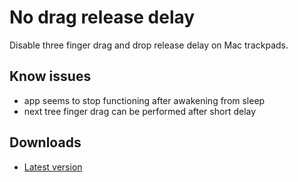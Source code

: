# No drag release delay

Disable three finger drag and drop release delay on Mac trackpads.

## Know issues
- app seems to stop functioning after awakening from sleep
- next tree finger drag can be performed after short delay

## Downloads
- [Latest version](https://github.com/pravdomil/no-drag-release-delay/releases)
